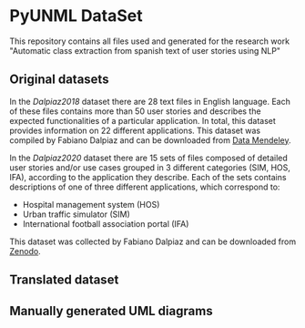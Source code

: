 # PyUNML DataSet
This repository contains all files used and generated for the research work "Automatic class extraction from spanish text of user stories using NLP"

## Original datasets
In the _Dalpiaz2018_ dataset there are 28 text files in English language. Each of these files contains more than 50 user stories and describes the expected functionalities of a particular application. In total, this dataset provides information on 22 different applications. This dataset was compiled by Fabiano Dalpiaz and can be downloaded from [Data Mendeley](https://data.mendeley.com/datasets/7zbk8zsd8y/1).

In the _Dalpiaz2020_ dataset there are 15 sets of files composed of detailed user stories and/or use cases grouped in 3 different categories (SIM, HOS, IFA), according to the application they describe. Each of the sets contains descriptions of one of three different applications, which correspond to:

- Hospital management system (HOS)
- Urban traffic simulator (SIM)
- International football association portal (IFA)

This dataset was collected by Fabiano Dalpiaz and can be downloaded from [Zenodo](https://zenodo.org/record/4121935#.X53KXRvPxPY).
## Translated dataset

## Manually generated UML diagrams